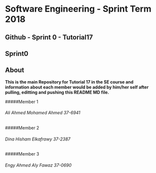 # **Software Engineering - Sprint Term 2018**
## Github - Sprint 0 - Tutorial17



## Sprint0

## About
   **This is the main Repository for Tutorial 17 in the SE course and information about each member would be added by him/her self after pulling, editting and pushing this README MD file.**


#####Member 1
###### Ali Ahmed Mohamed Ahmed 37-6941

#####Member 2
###### Dina Hisham Elkafrawy 37-2387

#####Member 3
###### Engy Ahmed Aly Fawaz 37-0690


